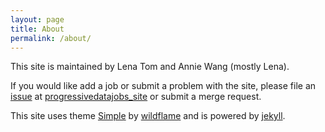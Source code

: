 ```yaml
---
layout: page
title: About
permalink: /about/
---
```


This site is maintained by Lena Tom and Annie Wang (mostly Lena).

If you would like add a job or submit a problem with the site, please file an [issue](https://github.com/anniejw6/progressivedatajobs_site/issues) at <data data-icon="ei-sc-github"></data> [progressivedatajobs_site](https://github.com/anniejw6/progressivedatajobs_site) or submit a merge request.

This site uses theme 
<a href="https://github.com/wild-flame/jekyll-simple">Simple</a> by 
<a href="http://wildflame.me">wildflame</a> and is powered by <a href="https://github.com/jekyll/jekyll">jekyll</a>.